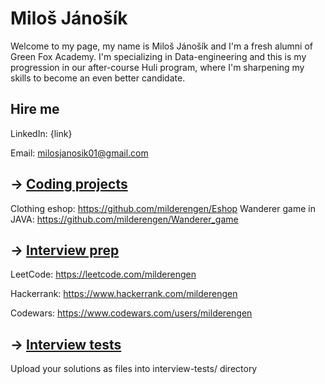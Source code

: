 # Miloš Jánošík

Welcome to my page, my name is Miloš Jánošík and I'm a fresh alumni of Green Fox Academy. I'm specializing in Data-engineering and this is my progression in our after-course Huli program, where I'm sharpening my skills to become an even better candidate.

## Hire me
LinkedIn: {link}

Email: milosjanosik01@gmail.com

## &rarr; [Coding projects](https://github.com/green-fox-academy/definitions/tree/master/project-phase/huli/coding-projects)
Clothing eshop: https://github.com/milderengen/Eshop
Wanderer game in JAVA: https://github.com/milderengen/Wanderer_game


## &rarr; [Interview prep](https://github.com/green-fox-academy/teaching-materials/tree/master/interview)
LeetCode: https://leetcode.com/milderengen

Hackerrank: https://www.hackerrank.com/milderengen

Codewars: https://www.codewars.com/users/milderengen

## &rarr; [Interview tests](https://github.com/green-fox-academy/teaching-materials/tree/master/project-phase/tech-interview-tests)
Upload your solutions as files into interview-tests/ directory



